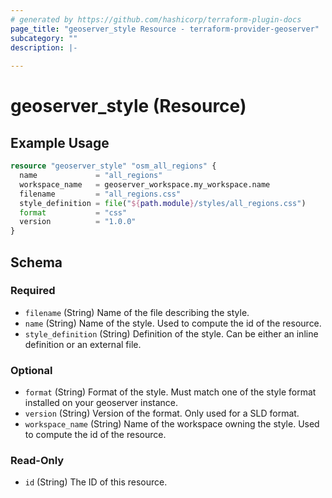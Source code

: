 ```yaml
---
# generated by https://github.com/hashicorp/terraform-plugin-docs
page_title: "geoserver_style Resource - terraform-provider-geoserver"
subcategory: ""
description: |-
  
---
```


# geoserver_style (Resource)



## Example Usage

```terraform
resource "geoserver_style" "osm_all_regions" {
  name             = "all_regions"
  workspace_name   = geoserver_workspace.my_workspace.name
  filename         = "all_regions.css"
  style_definition = file("${path.module}/styles/all_regions.css")
  format           = "css"
  version          = "1.0.0"
}
```

<!-- schema generated by tfplugindocs -->
## Schema

### Required

- `filename` (String) Name of the file describing the style.
- `name` (String) Name of the style. Used to compute the id of the resource.
- `style_definition` (String) Definition of the style. Can be either an inline definition or an external file.

### Optional

- `format` (String) Format of the style. Must match one of the style format installed on your geoserver instance.
- `version` (String) Version of the format. Only used for a SLD format.
- `workspace_name` (String) Name of the workspace owning the style. Used to compute the id of the resource.

### Read-Only

- `id` (String) The ID of this resource.


